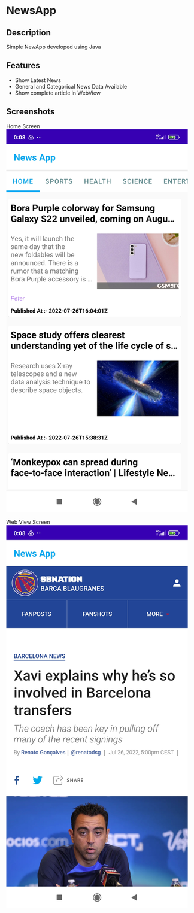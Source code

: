 # NewsApp

## Description

Simple NewApp developed using Java

## Features

- Show Latest News
- General and Categorical News Data Available
- Show complete article in WebView

## Screenshots

Home Screen
![home screen](screenshots/1658860766343.jpg)

Web View Screen
![web view screen](screenshots/1658860766323.jpg)